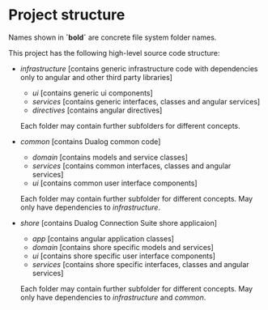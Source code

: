 # Project structure

Names shown in **´bold´** are concrete file system folder names.

This project has the following high-level source code structure:

* _infrastructure_ [contains generic infrastructure code with dependencies only to angular and other third party libraries]
  - _ui_ [contains generic ui components]
  - _services_ [contains generic interfaces, classes and angular services]
  - _directives_ [contains angular directives]

  Each folder may contain further subfolders for different concepts.

* _common_ [contains Dualog common code]
  - _domain_ [contains models and service classes]
  - _services_ [contains common interfaces, classes and angular services]
  - _ui_ [contains common user interface components]

  Each folder may contain further subfolder for different concepts.
  May only have dependencies to _infrastructure_.

* _shore_ [contains Dualog Connection Suite shore applicaion]
  - _app_ [contains angular application classes]
  - _domain_ [contains shore specific models and services]
  - _ui_ [contains shore specific user interface components]
  - _services_ [contains shore specific interfaces, classes and angular services]

  Each folder may contain further subfolder for different concepts.
  May only have dependencies to _infrastructure_ and _common_.
